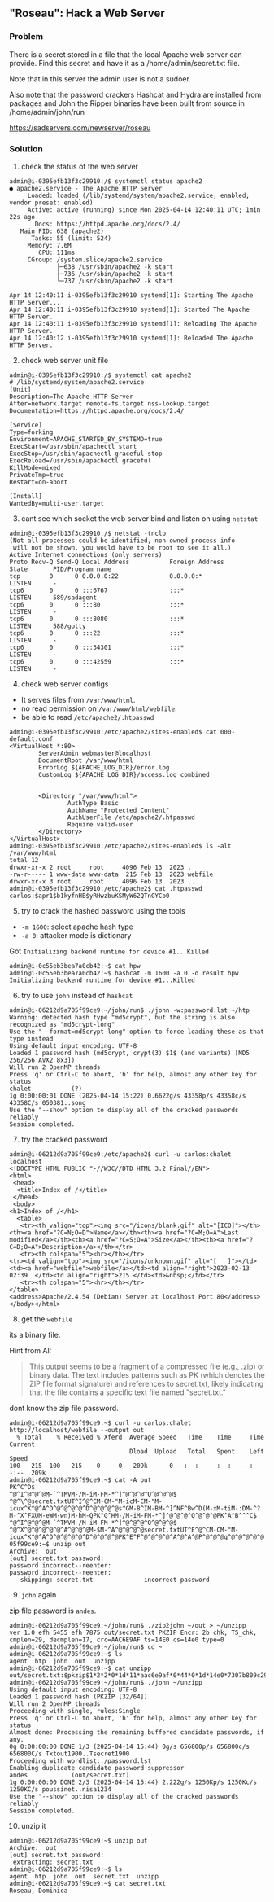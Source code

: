 ## "Roseau": Hack a Web Server

### Problem

There is a secret stored in a file that the local Apache web server can provide. Find this secret and have it as a /home/admin/secret.txt file.

Note that in this server the admin user is not a sudoer.

Also note that the password crackers Hashcat and Hydra are installed from packages and John the Ripper binaries have been built from source in /home/admin/john/run

https://sadservers.com/newserver/roseau

### Solution

1. check the status of the web server

```
admin@i-0395efb13f3c29910:/$ systemctl status apache2
● apache2.service - The Apache HTTP Server
     Loaded: loaded (/lib/systemd/system/apache2.service; enabled; vendor preset: enabled)
     Active: active (running) since Mon 2025-04-14 12:40:11 UTC; 1min 22s ago
       Docs: https://httpd.apache.org/docs/2.4/
   Main PID: 638 (apache2)
      Tasks: 55 (limit: 524)
     Memory: 7.6M
        CPU: 111ms
     CGroup: /system.slice/apache2.service
             ├─638 /usr/sbin/apache2 -k start
             ├─736 /usr/sbin/apache2 -k start
             └─737 /usr/sbin/apache2 -k start

Apr 14 12:40:11 i-0395efb13f3c29910 systemd[1]: Starting The Apache HTTP Server...
Apr 14 12:40:11 i-0395efb13f3c29910 systemd[1]: Started The Apache HTTP Server.
Apr 14 12:40:11 i-0395efb13f3c29910 systemd[1]: Reloading The Apache HTTP Server.
Apr 14 12:40:12 i-0395efb13f3c29910 systemd[1]: Reloaded The Apache HTTP Server.
```

2. check web server unit file

```
admin@i-0395efb13f3c29910:/$ systemctl cat apache2
# /lib/systemd/system/apache2.service
[Unit]
Description=The Apache HTTP Server
After=network.target remote-fs.target nss-lookup.target
Documentation=https://httpd.apache.org/docs/2.4/

[Service]
Type=forking
Environment=APACHE_STARTED_BY_SYSTEMD=true
ExecStart=/usr/sbin/apachectl start
ExecStop=/usr/sbin/apachectl graceful-stop
ExecReload=/usr/sbin/apachectl graceful
KillMode=mixed
PrivateTmp=true
Restart=on-abort

[Install]
WantedBy=multi-user.target
```

3. cant see which socket the web server bind and listen on using `netstat`

```
admin@i-0395efb13f3c29910:/$ netstat -tnclp 
(Not all processes could be identified, non-owned process info
 will not be shown, you would have to be root to see it all.)
Active Internet connections (only servers)
Proto Recv-Q Send-Q Local Address           Foreign Address         State       PID/Program name    
tcp        0      0 0.0.0.0:22              0.0.0.0:*               LISTEN      -                   
tcp6       0      0 :::6767                 :::*                    LISTEN      589/sadagent        
tcp6       0      0 :::80                   :::*                    LISTEN      -                   
tcp6       0      0 :::8080                 :::*                    LISTEN      588/gotty           
tcp6       0      0 :::22                   :::*                    LISTEN      -                   
tcp6       0      0 :::34301                :::*                    LISTEN      -                   
tcp6       0      0 :::42559                :::*                    LISTEN      -  
```

4. check web server configs

- It serves files from `/var/www/html`.
- no read permission on `/var/www/html/webfile`.
- be able to read `/etc/apache2/.htpasswd`

```
admin@i-0395efb13f3c29910:/etc/apache2/sites-enabled$ cat 000-default.conf 
<VirtualHost *:80>
        ServerAdmin webmaster@localhost
        DocumentRoot /var/www/html
        ErrorLog ${APACHE_LOG_DIR}/error.log
        CustomLog ${APACHE_LOG_DIR}/access.log combined


        <Directory "/var/www/html">
                AuthType Basic
                AuthName "Protected Content"
                AuthUserFile /etc/apache2/.htpasswd
                Require valid-user
        </Directory>
</VirtualHost>
admin@i-0395efb13f3c29910:/etc/apache2/sites-enabled$ ls -alt /var/www/html
total 12
drwxr-xr-x 2 root     root     4096 Feb 13  2023 .
-rw-r----- 1 www-data www-data  215 Feb 13  2023 webfile
drwxr-xr-x 3 root     root     4096 Feb 13  2023 ..
admin@i-0395efb13f3c29910:/etc/apache2$ cat .htpasswd 
carlos:$apr1$b1kyfnHB$yRHwzbuKSMyW62QTnGYCb0
```

5. try to crack the hashed password using the tools

- `-m 1600`: select apache hash type
- `-a 0`: attacker mode is dictionary

Got `Initializing backend runtime for device #1...Killed`

```
admin@i-0c55eb3bea7a0cb42:~$ cat hpw 
admin@i-0c55eb3bea7a0cb42:~$ hashcat -m 1600 -a 0 -o result hpw
Initializing backend runtime for device #1...Killed
```

6. try to use `john` instead of `hashcat` 

```
admin@i-06212d9a705f99ce9:~/john/run$ ./john -w:password.lst ~/htp 
Warning: detected hash type "md5crypt", but the string is also recognized as "md5crypt-long"
Use the "--format=md5crypt-long" option to force loading these as that type instead
Using default input encoding: UTF-8
Loaded 1 password hash (md5crypt, crypt(3) $1$ (and variants) [MD5 256/256 AVX2 8x3])
Will run 2 OpenMP threads
Press 'q' or Ctrl-C to abort, 'h' for help, almost any other key for status
chalet           (?)     
1g 0:00:00:01 DONE (2025-04-14 15:22) 0.6622g/s 43358p/s 43358c/s 43358C/s 050381..song
Use the "--show" option to display all of the cracked passwords reliably
Session completed. 
```

7. try the cracked password

```
admin@i-06212d9a705f99ce9:/etc/apache2$ curl -u carlos:chalet localhost
<!DOCTYPE HTML PUBLIC "-//W3C//DTD HTML 3.2 Final//EN">
<html>
 <head>
  <title>Index of /</title>
 </head>
 <body>
<h1>Index of /</h1>
  <table>
   <tr><th valign="top"><img src="/icons/blank.gif" alt="[ICO]"></th><th><a href="?C=N;O=D">Name</a></th><th><a href="?C=M;O=A">Last modified</a></th><th><a href="?C=S;O=A">Size</a></th><th><a href="?C=D;O=A">Description</a></th></tr>
   <tr><th colspan="5"><hr></th></tr>
<tr><td valign="top"><img src="/icons/unknown.gif" alt="[   ]"></td><td><a href="webfile">webfile</a></td><td align="right">2023-02-13 02:39  </td><td align="right">215 </td><td>&nbsp;</td></tr>
   <tr><th colspan="5"><hr></th></tr>
</table>
<address>Apache/2.4.54 (Debian) Server at localhost Port 80</address>
</body></html>
```

8. get the `webfile`

its a binary file.


Hint from AI: 

> This output seems to be a fragment of a compressed file (e.g., .zip) or binary data. The text includes patterns such as PK (which denotes the ZIP file format signature) and references to secret.txt, likely indicating that the file contains a specific text file named "secret.txt."

dont know the zip file password.


```
admin@i-06212d9a705f99ce9:~$ curl -u carlos:chalet http://localhost/webfile --output out
  % Total    % Received % Xferd  Average Speed   Time    Time     Time  Current
                                 Dload  Upload   Total   Spent    Left  Speed
100   215  100   215    0     0   209k      0 --:--:-- --:--:-- --:--:--  209k
admin@i-06212d9a705f99ce9:~$ cat -A out 
PK^C^D$
^@^I^@^@^@M-`^TMVM-/M-iM-FM-*^]^@^@^@^Q^@^@^@$
^@^\^@secret.txtUT^I^@^CM-CM-"M-icM-CM-"M-icux^K^@^A^D^@^@^@^@^D^@^@^@^@s^GM-8^IM-BM-^]^NF^Bw^D(M-xM-tiM-:DM-^?M-^X^FXUM-eWM-wn)M-hM-QPK^G^HM-/M-iM-FM-*^]^@^@^@^Q^@^@^@PK^A^B^^^C$
^@^I^@^@^@M-`^TMVM-/M-iM-FM-*^]^@^@^@^Q^@^@^@$
^@^X^@^@^@^@^@^A^@^@^@M-$M-^A^@^@^@^@secret.txtUT^E^@^CM-CM-"M-icux^K^@^A^D^@^@^@^@^D^@^@^@^@PK^E^F^@^@^@^@^A^@^A^@P^@^@^@q^@^@^@^@^@
05f99ce9:~$ unzip out
Archive:  out
[out] secret.txt password: 
password incorrect--reenter: 
password incorrect--reenter: 
   skipping: secret.txt              incorrect password
```

9. `john` again

zip file password is `andes`.

```
admin@i-06212d9a705f99ce9:~/john/run$ ./zip2john ~/out > ~/unzipp
ver 1.0 efh 5455 efh 7875 out/secret.txt PKZIP Encr: 2b chk, TS_chk, cmplen=29, decmplen=17, crc=AAC6E9AF ts=14E0 cs=14e0 type=0
admin@i-06212d9a705f99ce9:~/john/run$ cd ~
admin@i-06212d9a705f99ce9:~$ ls
agent  htp  john  out  unzipp
admin@i-06212d9a705f99ce9:~$ cat unzipp 
out/secret.txt:$pkzip$1*2*2*0*1d*11*aac6e9af*0*44*0*1d*14e0*7307b809c29d0e4602770428f8f469ba44ff98065855e557f76e29e8d1*$/pkzip$:secret.txt:out::/home/admin/ou
admin@i-06212d9a705f99ce9:~/john/run$ ./john ~/unzipp 
Using default input encoding: UTF-8
Loaded 1 password hash (PKZIP [32/64])
Will run 2 OpenMP threads
Proceeding with single, rules:Single
Press 'q' or Ctrl-C to abort, 'h' for help, almost any other key for status
Almost done: Processing the remaining buffered candidate passwords, if any.
0g 0:00:00:00 DONE 1/3 (2025-04-14 15:44) 0g/s 656800p/s 656800c/s 656800C/s Txtout1900..Tsecret1900
Proceeding with wordlist:./password.lst
Enabling duplicate candidate password suppressor
andes            (out/secret.txt)     
1g 0:00:00:00 DONE 2/3 (2025-04-14 15:44) 2.222g/s 1250Kp/s 1250Kc/s 1250KC/s poussinet..nisa1234
Use the "--show" option to display all of the cracked passwords reliably
Session completed. 
```

10. unzip it

```
admin@i-06212d9a705f99ce9:~$ unzip out
Archive:  out
[out] secret.txt password: 
 extracting: secret.txt              
admin@i-06212d9a705f99ce9:~$ ls
agent  htp  john  out  secret.txt  unzipp
admin@i-06212d9a705f99ce9:~$ cat secret.txt 
Roseau, Dominica
```

